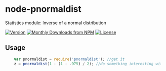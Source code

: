 # node-pnormaldist
Statistics module: Inverse of a normal distribution

[![Version](https://img.shields.io/npm/v/pnormaldist)](https://www.npmjs.com/package/pnormaldist)
[![Monthly Downloads from NPM](https://img.shields.io/npm/dm/pnormaldist)](https://www.npmjs.com/package/pnormaldist)
[![License](https://img.shields.io/npm/l/pnormaldist.svg)](https://github.com/rhardin/node-pnormaldist/blob/master/package.json)

## Usage
```javascript
    var pnormaldist = require('pnormaldist'); //get it
    z = pnormaldist(1 - (1 - .975) / 2); //do something interesting with it
```

